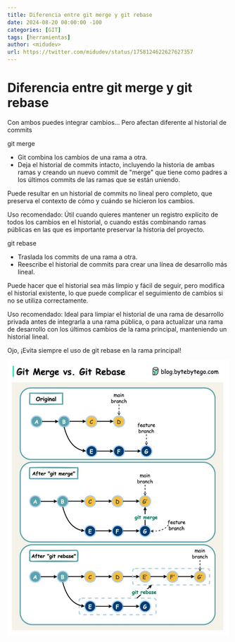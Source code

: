 ```yaml
---
title: Diferencia entre git merge y git rebase
date: 2024-08-20 00:00:00 -100
categories: [GIT]
tags: [herramientas]
author: <midudev>
url: https://twitter.com/midudev/status/1758124622627627357
---
```


# Diferencia entre git merge y git rebase

Con ambos puedes integrar cambios...
Pero afectan diferente al historial de commits

git merge

-   Git combina los cambios de una rama a otra.
-   Deja el historial de commits intacto, incluyendo la historia de ambas ramas y creando un nuevo commit de "merge" que tiene como padres a los últimos commits de las ramas que se están uniendo.

Puede resultar en un historial de commits no lineal pero completo, que preserva el contexto de cómo y cuándo se hicieron los cambios.

Uso recomendado: Útil cuando quieres mantener un registro explícito de todos los cambios en el historial, o cuando estás combinando ramas públicas en las que es importante preservar la historia del proyecto.

git rebase

-   Traslada los commits de una rama a otra.
-   Reescribe el historial de commits para crear una línea de desarrollo más lineal.

Puede hacer que el historial sea más limpio y fácil de seguir, pero modifica el historial existente, lo que puede complicar el seguimiento de cambios si no se utiliza correctamente.

Uso recomendado: Ideal para limpiar el historial de una rama de desarrollo privada antes de integrarla a una rama pública, o para actualizar una rama de desarrollo con los últimos cambios de la rama principal, manteniendo un historial lineal.

Ojo, ¡Evita siempre el uso de git rebase en la rama principal!

![alt text](../IMG/git.merge.rebase.bmp)
